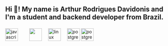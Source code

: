 <h2 align="left">Hi 👋! My name is Arthur Rodrigues Davidonis and I'm a student and backend developer from Brazil.</h2>

###



###


###

<div align="left">
  <img src="https://cdn.jsdelivr.net/gh/devicons/devicon/icons/ruby/ruby-original.svg" height="40" alt="javascript logo"  />
  <img width="12" />
  <img width="12" />
  <img src="https://cdn.jsdelivr.net/gh/devicons/devicon@latest/icons/rails/rails-original-wordmark.svg" height="40" />
  <img width="12" />
  <img src="https://cdn.jsdelivr.net/gh/devicons/devicon/icons/linux/linux-original.svg" height="40" alt="linux logo"  />
  <img width="12" />
  <img src="https://cdn.jsdelivr.net/gh/devicons/devicon/icons/postgresql/postgresql-original.svg" height="40" alt="postgresql logo"  />
  <img src="https://cdn.jsdelivr.net/gh/devicons/devicon/icons/docker/docker-original.svg" height="40" alt="postgresql logo"  />
</div>

###

###


###


###
